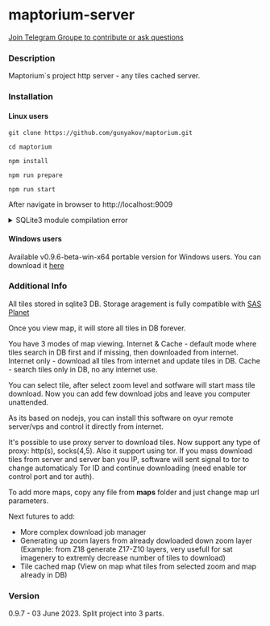 # maptorium-server

[Join Telegram Groupe to contribute or ask questions](https://t.me/maptorium)

### Description

Maptorium`s project http server - any tiles cached server. 

### Installation

#### Linux users 

```
git clone https://github.com/gunyakov/maptorium.git

cd maptorium

npm install

npm run prepare

npm run start
```

After navigate in browser to http://localhost:9009

<details>

<summary>SQLite3 module compilation error</summary>

If you have any problems during SQLite3 module compilation, run next command

```
npm install https://github.com/mapbox/node-sqlite3/tarball/master
```

</details>




#### Windows users

Available v0.9.6-beta-win-x64 portable version for Windows users. You can download it [here](https://github.com/gunyakov/maptorium/releases/tag/0.9.6)

### Additional Info

All tiles stored in sqlite3 DB. Storage aragement is fully compatible with [SAS Planet](https://sasgis.org)

Once you view map, it will store all tiles in DB forever.

You have 3 modes of map viewing. Internet & Cache - default mode where tiles search in DB first and if missing, then downloaded from internet. Internet only - download all tiles from internet and update tiles in DB. Cache - search tiles only in DB, no any internet use.

You can select tile, after select zoom level and sotfware will start mass tile download. Now you can add few download jobs and leave you computer unattended.

As its based on nodejs, you can install this software on oyur remote server/vps and control it directly from internet.

It's possible to use proxy server to download tiles. Now support any type of proxy: http(s), socks(4,5). Also it support using tor. If you mass download tiles from server and server ban you IP, software will sent signal to tor to change automaticaly Tor ID and continue downloading (need enable tor control port and tor auth).

To add more maps, copy any file from **maps** folder and just change map url parameters.

Next futures to add:
- More complex download job manager
- Generating up zoom layers from already dowloaded down zoom layer (Example: from Z18 generate Z17-Z10 layers, very usefull for sat imagenery to extremly decrease number of tiles to download)
- Tile cached map (View on map what tiles from selected zoom and map already in DB)

### Version

0.9.7 - 03 June 2023. Split project into 3 parts.


